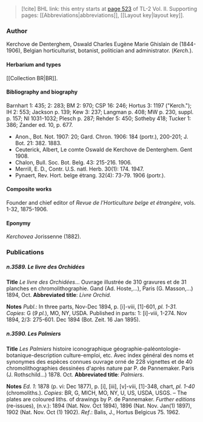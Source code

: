 > [!cite] BHL link: this entry starts at [page 523](https://www.biodiversitylibrary.org/item/103253#page/549/mode/1up) of TL-2 Vol. II.
> Supporting pages: [[Abbreviations|abbreviations]], [[Layout key|layout key]].

### Author

Kerchove de Denterghem, Oswald Charles Eugène Marie Ghislain de (1844-1906), Belgian horticulturist, botanist, politician and administrator. (*Kerch.*).

#### Herbarium and types

[[Collection BR|BR]].

#### Bibliography and biography

Barnhart 1: 435; 2: 283; BM 2: 970; CSP 16: 246; Hortus 3: 1197 ("Kerch."); IH 2: 553; Jackson p. 139; Kew 3: 237; Langman p. 408; MW p. 230, suppl. p. 157; NI 1031-1032; Plesch p. 287; Rehder 5: 450; Sotheby 418; Tucker 1: 386; Zander ed. 10, p. 677.
- Anon., Bot. Not. 1907: 20; Gard. Chron. 1906: 184 (portr.), 200-201; J. Bot. 21: 382. 1883.
- Ceuterick, Albert, Le comte Oswald de Kerchove de Denterghem. Gent 1908.
- Chalon, Bull. Soc. Bot. Belg. 43: 215-216. 1906.
- Merrill, E. D., Contr. U.S. natl. Herb. 30(1): 174. 1947.
- Pynaert, Rev. Hort. belge étrang. 32(4): 73-79. 1906 (portr.).

#### Composite works

Founder and chief editor of *Revue de l'Horticulture belge et étrangère*, vols. 1-32, 1875-1906.

#### Eponymy

*Kerchovea* Jorissenne (1882).

### Publications

##### n.3589. Le livre des Orchidées

**Title**
*Le livre des Orchidées*... Ouvrage illustrée de 310 gravures et de 31 planches en chromolithographie. Gand (Ad. Hoste,...), Paris (G. Masson,...) 1894, Oct.
**Abbreviated title**: *Livre Orchid.*

**Notes**
*Publ*.: In three parts, Nov-Dec 1894, p. \[i\]-viii, \[1\]-601, *pl. 1-31. Copies*: G (*9 pl.*), MO, NY, USDA. Published in parts: 1: \[i\]-viii, 1-274. Nov 1894, 2/3: 275-601. Dec 1894 (Bot. Zeit. 16 Jan 1895).

##### n.3590. Les Palmiers

**Title**
*Les Palmiers* histoire iconographique géographie-paléontologie-botanique-description culture-emploi, etc. Avec index général des noms et synonymes des espèces connues ouvrage orné de 228 vignettes et de 40 chromolithographies dessinées d'après nature par P. de Pannemaker. Paris (J. Rothschild...) 1878. Oct.
**Abbreviated title**: *Palmiers*.

**Notes**
*Ed. 1*: 1878 (p. vi: Dec 1877), p. \[i\], \[iii\], \[v\]-viii, \[1\]-348, chart, *pl. 1-40* (chromoliths.).
*Copies*: BR, G, MICH, MO, NY, U, US, USDA, USGS. – The plates are coloured liths. of drawings by P. de Pannemaker.
*Further editions* (re-issues), (n.v.): 1894 (Nat. Nov. Oct 1894), 1896 (Nat. Nov. Jan(1) 1897), 1902 (Nat. Nov. Oct (1) 1902).
*Ref*.: Balis, J., Hortus Belgicus 75. 1962.

